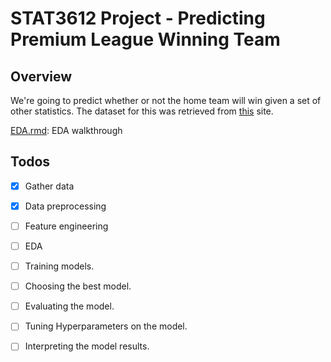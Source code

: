 # STAT3612 Project - Predicting Premium League Winning Team

## Overview

We're going to predict whether or not the home team will win given a set of other statistics. The dataset for this was retrieved from [this](http://football-data.co.uk/data.php) site.

[EDA.rmd](./EDA.Rmd): EDA walkthrough

## Todos
- [x] Gather data
- [x] Data preprocessing
- [ ] Feature engineering
- [ ] EDA
- [ ] Training models.
- [ ] Choosing the best model.
- [ ] Evaluating the model.
- [ ] Tuning Hyperparameters on the model.
- [ ] Interpreting the model results.

